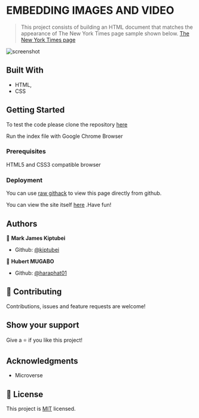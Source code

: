 # EMBEDDING IMAGES AND VIDEO

> This project consists of building an HTML document that matches the appearance of The New York Times page sample shown below.
[The New York Times page](https://www.nytimes.com/2014/03/18/science/space/detection-of-waves-in-space-buttresses-landmark-theory-of-big-bang.html?_r=0)

![screenshot](./images/app_screenshot.png)

## Built With

- HTML,
- CSS

## Getting Started

To test the code please clone the repository [here](https://github.com/kiptubei/newyork-times)

Run the index file with Google Chrome Browser

### Prerequisites

HTML5 and CSS3 compatible browser

### Deployment

You can use [raw githack](https://raw.githack.com/) to view this page directly from github.

You can view the site itself [here](https://rawcdn.githack.com/kiptubei/newyork-times/b8da8ff77969cf47df38ede2cb1cbc785c60450f/index.html) .Have fun!

## Authors

👤 **Mark James Kiptubei**

- Github: [@kiptubei](https://github.com/kiptubei)

👤 **Hubert MUGABO**

- Github: [@haraphat01](https://github.com/mugberto)

## 🤝 Contributing

Contributions, issues and feature requests are welcome!


## Show your support

Give a ⭐️ if you like this project!

## Acknowledgments

- Microverse

## 📝 License

This project is [MIT](lic.url) licensed.
